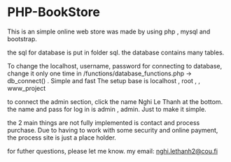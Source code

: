 # PHP-BookStore

This is an simple online web store was made by using php , mysql and bootstrap. 

the sql for database is put in folder sql. 
the database contains many tables. 

To change the localhost, username, password for connecting to database, change it only one time in 
/functions/database_functions.php -> db_connect() . Simple and fast
The setup base is localhost , root , , www_project 

to connect the admin section, click the name Nghi Le Thanh at the bottom. 
the name and pass for log in is admin , admin. Just to make it simple. 

the 2 main things are not fully implemented is contact and process purchase. 
Due to having to work with some security and online payment, the process site is just a place holder. 

for futher questions, please let me know. my email: nghi.lethanh2@cou.fi

